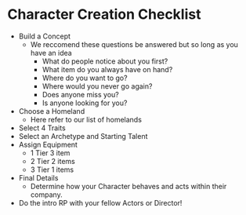 # Character Creation Checklist

- Build a Concept
  - We reccomend these questions be answered but so long as you have an idea
    - What do people notice about you first?
    - What item do you always have on hand?
    - Where do you want to go?
    - Where would you never go again?
    - Does anyone miss you?
    - Is anyone looking for you?
- Choose a Homeland
  - Here refer to our list of homelands
- Select 4 Traits
- Select an Archetype and Starting Talent
- Assign Equipment
  - 1 Tier 3 item
  - 2 Tier 2 items
  - 3 Tier 1 items
- Final Details
  - Determine how your Character behaves and acts within their company.
- Do the intro RP with your fellow Actors or Director!